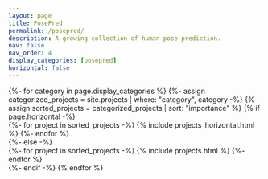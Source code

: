 ```yaml
---
layout: page
title: PosePred
permalink: /posepred/
description: A growing collection of human pose prediction.
nav: false
nav_order: 4
display_categories: [posepred]
horizontal: false
---
```


<!-- pages/projects.md -->
<div class="projects">
  <!-- Display categorized projects -->
  {%- for category in page.display_categories %}
  <!-- <h2 class="category">{{ category }}</h2> -->
  {%- assign categorized_projects = site.projects | where: "category", category -%}
  {%- assign sorted_projects = categorized_projects | sort: "importance" %}
  <!-- Generate cards for each project -->
  {% if page.horizontal -%}
  <div class="container">
    <div class="row row-cols-2">
    {%- for project in sorted_projects -%}
      {% include projects_horizontal.html %}
    {%- endfor %}
    </div>
  </div>
  {%- else -%}
  <div class="grid">
    {%- for project in sorted_projects -%}
      {% include projects.html %}
    {%- endfor %}
  </div>
  {%- endif -%}
  {% endfor %}

</div>
